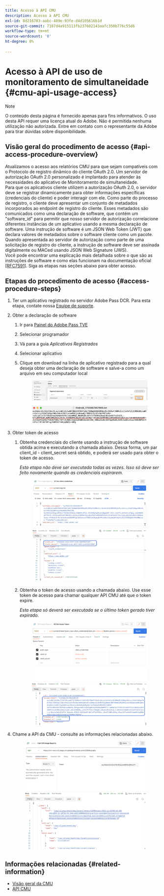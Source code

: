 ```yaml
---
title: Acesso à API CMU
description: Acesso à API CMU
exl-id: 8d216703-aabc-489e-93fe-d4d105616b1d
source-git-commit: 7107d4a915113fb237602143aafc350b776c55d6
workflow-type: tm+mt
source-wordcount: '0'
ht-degree: 0%

---
```


# Acesso à API de uso de monitoramento de simultaneidade {#cmu-api-usage-access}

>[!NOTE]
>
>O conteúdo desta página é fornecido apenas para fins informativos. O uso desta API requer uma licença atual do Adobe. Não é permitida nenhuma utilização não autorizada. Entre em contato com o representante da Adobe para tirar dúvidas sobre disponibilidade.

## Visão geral do procedimento de acesso {#api-access-procedure-overview}

Atualizamos o acesso aos relatórios CMU para que sejam compatíveis com o Protocolo de registro dinâmico do cliente OAuth 2.0. Um servidor de autorização OAuth 2.0 personalizado é implantado para atender às necessidades do aplicativo de Monitoramento de simultaneidade. \
Para que os aplicativos cliente utilizem a autorização OAuth 2.0, o servidor deve se registrar dinamicamente para obter informações específicas (credenciais do cliente) e poder interagir com ele. Como parte do processo de registro, o cliente deve apresentar um conjunto de metadados incorporados ao endpoint de registro do cliente.
Esses metadados são comunicados como uma declaração de software, que contém um &quot;software_id&quot; para permitir que nosso servidor de autorização correlacione diferentes instâncias de um aplicativo usando a mesma declaração de software.
Uma instrução de software é um JSON Web Token (JWT) que declara valores de metadados sobre o software cliente como um pacote. Quando apresentada ao servidor de autorização como parte de uma solicitação de registro do cliente, a instrução de software deve ser assinada digitalmente ou MACed usando JSON Web Signature (JWS). \
Você pode encontrar uma explicação mais detalhada sobre o que são as instruções de software e como elas funcionam na documentação oficial <a href="https://datatracker.ietf.org/doc/html/rfc7591" target="_blank">[RFC7591]</a>.
Siga as etapas nas seções abaixo para obter acesso.

## Etapas do procedimento de acesso {#access-procedure-steps}

1. Ter um aplicativo registrado no servidor Adobe Pass DCR. Para esta etapa, contate nossa [Equipe de suporte](mailto:tve-support@adobe.com).

2. Obter a declaração de software
   1. Ir para [Painel do Adobe Pass TVE](https://experience.adobe.com/#/pass/authentication)
   2. Selecionar programador
   3. Vá para a guia *Aplicativos Registrados*
   4. Selecionar aplicativo
   5. Clique em download na linha de aplicativo registrado para a qual deseja obter uma declaração de software e salve-a como um arquivo em seu computador local

      <figure>
          <img src="assets/programmer-download-software-statement-button.png"
               alt="Baixar Declaração de Software">
      </figure>

      <figure>
          <img src="assets/software_statement_2.png"
               alt="Amostra de instrução de software">
      </figure>

3. Obter token de acesso
   1. Obtenha credenciais do cliente usando a instrução de software obtida acima e executando a chamada abaixo. Dessa forma, um par client_id - client_secret será obtido, e poderá ser usado para obter o token de acesso.

      *Esta etapa não deve ser executada todas as vezes. Isso só deve ser feito novamente quando as credenciais expirarem.*
      <figure>
          <img src="assets/dcr_request_1_get_client_credentials.png"
               alt="Obter credenciais do cliente">
       </figure>

   2. Obtenha o token de acesso usando a chamada abaixo. Use esse token de acesso para chamar qualquer API CMU até que o token expire.

      *Esta etapa só deverá ser executada se o último token gerado tiver expirado.*
      <figure>
          <img src="assets/dcr_get_access_token_call.png"
               alt="Obter token de acesso">
       </figure>

4. Chame a API da CMU - consulte as informações relacionadas abaixo.
   <figure>
          <img src="assets/call_cmu_reports_sample.png"
               alt="Chamar API CMU">
       </figure>

## Informações relacionadas {#related-information}

* [Visão geral da CMU](/help/concurrency-monitoring/cm-usage-reports.md)
* [API CMU](/help/concurrency-monitoring/cmu-api.md)
